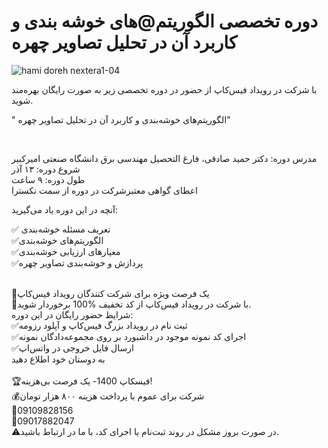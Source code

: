 # دوره تخصصی الگوریتم@های خوشه بندی و کاربرد آن در تحلیل تصاویر چهره

![hami doreh nextera1-04](https://user-images.githubusercontent.com/94538977/147568058-44dd0fee-d418-4aaf-a6f1-7b6485c5b3bd.jpg)

با شرکت در رویداد فیس‌کاپ از حضور در دوره تخصصی زیر به صورت رایگان بهره‌مند شوید.
<br/>

 " الگوریتم‌های خوشه‌بندی و کاربرد آن در تحلیل تصاویر چهره" 
  
<br/>

مدرس دوره: دکتر حمید صادقی، فارغ التحصیل مهندسی برق دانشگاه صنعتی امیرکبیر
<br/>
شروع دوره: ۱۳ آذر
<br/>
طول دوره: ۹ ساعت
<br/>
اعطای گواهی معتبرشرکت در دوره از سمت نکسترا
<br/>


آنچه در این دوره یاد می‌گیرید:
<br/>

✅ تعریف مسئله خوشه‌بندی
<br/>
✅الگوریتم‌های خوشه‌بندی
<br/>
✅معیارهای ارزیابی خوشه‌بندی
<br/>
✅پردازش و خوشه‌بندی تصاویر چهره
<br/>
<br/>



📢یک فرصت ویژه برای شرکت کنندگان رویداد فیس‌کاپ
<br/>
💯با شرکت در رویداد فیس‌کاپ از کد تخفیف %100 برخوردار شوید.
<br/>
شرایط حضور رایگان در این دوره:
<br/>
✅ثبت نام در رویداد بزرگ فیس‌کاپ و آپلود رزومه
<br/>
✅اجرای کد نمونه موجود در داشبورد بر روی مجموعه‌دادگان نمونه
<br/>
✅ارسال فایل خروجی در واتس‌اپ
<br/>
به دوستان خود اطلاع دهید
<br/><br/>
🏆فیسکاپ 1400- یک فرصت بی‌هزینه!
<br/>
💰شرکت برای عموم با پرداخت هزینه ۸۰۰ هزار تومان
<br/>
📱09109828156
<br/>
📱09017882047
<br/>
⚠️در صورت بروز مشکل در روند ثبت‌نام یا اجرای کد، با ما در ارتباط باشید.
<br/>
